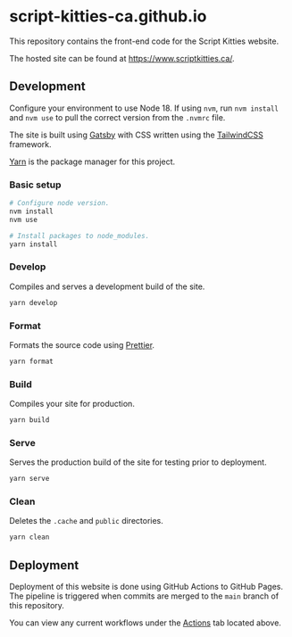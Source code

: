 # script-kitties-ca.github.io
This repository contains the front-end code for the Script Kitties website.

The hosted site can be found at https://www.scriptkitties.ca/.

## Development
Configure your environment to use Node 18. If using `nvm`, run `nvm install` and `nvm use` to pull the correct version from the `.nvmrc` file.

The site is built using [Gatsby](https://www.gatsbyjs.com/) with CSS written using the [TailwindCSS](https://tailwindcss.com/) framework.

[Yarn](https://yarnpkg.com/) is the package manager for this project.

### Basic setup
```sh
# Configure node version.
nvm install
nvm use

# Install packages to node_modules.
yarn install
```

### Develop
Compiles and serves a development build of the site.
```sh
yarn develop
```

### Format
Formats the source code using [Prettier](https://prettier.io/).
```sh
yarn format
```

### Build
Compiles your site for production.
```sh
yarn build
```

### Serve
Serves the production build of the site for testing prior to deployment.
```sh
yarn serve
```

### Clean
Deletes the `.cache` and `public` directories.
```sh
yarn clean
```

## Deployment
Deployment of this website is done using GitHub Actions to GitHub Pages. The pipeline is triggered when commits are merged to the `main` branch of this repository.

You can view any current workflows under the [Actions](https://github.com/Script-Kitties-CA/script-kitties-ca.github.io/actions) tab located above.
